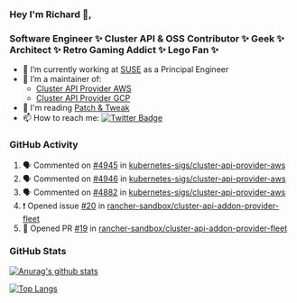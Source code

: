 ### Hey I'm Richard 👋, 

<h3 align="left">Software Engineer ✨ Cluster API & OSS Contributor ✨ Geek ✨ Architect ✨ Retro Gaming Addict ✨ Lego Fan ✨</h3>

- 🔭 I’m currently working at [SUSE](https://www.suse.com/) as a Principal Engineer
- 👯 I’m a maintainer of:
  -  [Cluster API Provider AWS](https://github.com/kubernetes-sigs/cluster-api-provider-aws)
  -  [Cluster API Provider GCP](https://github.com/kubernetes-sigs/cluster-api-provider-gcp)
- 💬 I'm reading [Patch & Tweak](https://bjooks.com/products/patch-tweak-exploring-modular-synthesis)
- 📫 How to reach me: [![Twitter Badge](https://img.shields.io/badge/-@fruit_case-00acee?style=flat&logo=Twitter&logoColor=white)](https://twitter.com/intent/follow?screen_name=fruit_case "Follow on Twitter")

### GitHub Activity 

<!--START_SECTION:activity-->
1. 🗣 Commented on [#4945](https://github.com/kubernetes-sigs/cluster-api-provider-aws/pull/4945#issuecomment-2072040944) in [kubernetes-sigs/cluster-api-provider-aws](https://github.com/kubernetes-sigs/cluster-api-provider-aws)
2. 🗣 Commented on [#4946](https://github.com/kubernetes-sigs/cluster-api-provider-aws/pull/4946#issuecomment-2072039553) in [kubernetes-sigs/cluster-api-provider-aws](https://github.com/kubernetes-sigs/cluster-api-provider-aws)
3. 🗣 Commented on [#4882](https://github.com/kubernetes-sigs/cluster-api-provider-aws/pull/4882#issuecomment-2072006767) in [kubernetes-sigs/cluster-api-provider-aws](https://github.com/kubernetes-sigs/cluster-api-provider-aws)
4. ❗ Opened issue [#20](https://github.com/rancher-sandbox/cluster-api-addon-provider-fleet/issues/20) in [rancher-sandbox/cluster-api-addon-provider-fleet](https://github.com/rancher-sandbox/cluster-api-addon-provider-fleet)
5. 💪 Opened PR [#19](https://github.com/rancher-sandbox/cluster-api-addon-provider-fleet/pull/19) in [rancher-sandbox/cluster-api-addon-provider-fleet](https://github.com/rancher-sandbox/cluster-api-addon-provider-fleet)
<!--END_SECTION:activity-->

### GitHub Stats

[![Anurag's github stats](https://github-readme-stats.vercel.app/api?username=richardcase&count_private=true&show_icons=true)](https://github.com/anuraghazra/github-readme-stats)

[![Top Langs](https://github-readme-stats.vercel.app/api/top-langs/?username=richardcase&hide=html&layout=compact)](https://github.com/anuraghazra/github-readme-stats)
